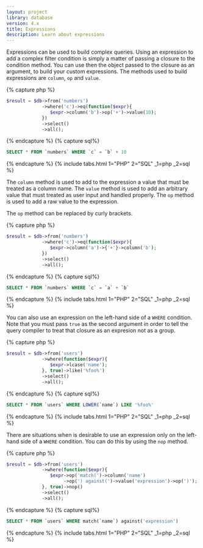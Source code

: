 ```yaml
---
layout: project
library: database
version: 4.x
title: Expressions
description: Learn about expressions
---
```


Expressions can be used to build complex queries. Using an expression to add a complex 
filter condition is simply a matter of passing a closure to the condition method. 
You can use then the object passed to the closure as an argument, to build your custom expressions. 
The methods used to build expressions are `column`, `op` and `value`.



{% capture php %}
```php
$result = $db->from('numbers')
             ->where('c')->eq(function($expr){
                $expr->column('b')->op('+')->value(10);
             })
             ->select()
             ->all();
```
{% endcapture %}
{% capture sql%}
```sql
SELECT * FROM `numbers` WHERE `c` = `b` + 10
```
{% endcapture %}
{% include tabs.html 1="PHP" 2="SQL" _1=php _2=sql %}

The `column` method is used to add to the expression a value that must be treated 
as a column name. The `value` method is used to add an arbitrary value that must 
treated as user input and handled properly. The `op` method is used to add a raw 
value to the expression.

The `op` method can be replaced by curly brackets.

{% capture php %}
```php
$result = $db->from('numbers')
             ->where('c')->eq(function($expr){
                $expr->column('a')->{'+'}->column('b');
             })
             ->select()
             ->all();
```
{% endcapture %}
{% capture sql%}
```sql
SELECT * FROM `numbers` WHERE `c` = `a` + `b`
```
{% endcapture %}
{% include tabs.html 1="PHP" 2="SQL" _1=php _2=sql %}

You can also use an expression on the left-hand side of a `WHERE` condition.
Note that you must pass `true` as the second argument in order to tell the query compiler to treat
that closure as an expresion not as a group.

{% capture php %}
```php
$result = $db->from('users')
             ->where(function($expr){
                $expr->lcase('name');
             }, true)->like('%foo%')
             ->select()
             ->all();
```
{% endcapture %}
{% capture sql%}
```sql
SELECT * FROM `users` WHERE LOWER(`name`) LIKE '%foo%'
```
{% endcapture %}
{% include tabs.html 1="PHP" 2="SQL" _1=php _2=sql %}

There are situations when is desirable to use an expression only on the left-hand side of a `WHERE` condition.
You can do this by using the `nop` method.

{% capture php %}
```php
$result = $db->from('users')
             ->where(function($expr){
                $expr->op('match(')->column('name')
                     ->op(') against(')->value('expression')->op(')');
             }, true)->nop()
             ->select()
             ->all();
```
{% endcapture %}
{% capture sql%}
```sql
SELECT * FROM `users` WHERE match(`name`) against('expression')
```
{% endcapture %}
{% include tabs.html 1="PHP" 2="SQL" _1=php _2=sql %}